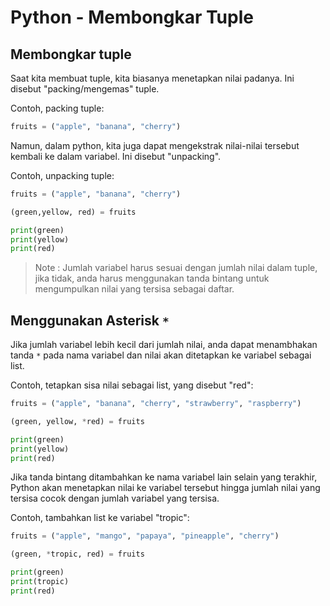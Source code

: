# Python - Membongkar Tuple
## Membongkar tuple
Saat kita membuat tuple, kita biasanya menetapkan nilai padanya. Ini disebut "packing/mengemas" tuple. 

Contoh, packing tuple:

```py
fruits = ("apple", "banana", "cherry")
```

Namun, dalam python, kita juga dapat mengekstrak nilai-nilai tersebut kembali ke dalam variabel. Ini disebut "unpacking".

Contoh, unpacking tuple:

```py
fruits = ("apple", "banana", "cherry")

(green,yellow, red) = fruits

print(green)
print(yellow)
print(red)
```

> Note : Jumlah variabel harus sesuai dengan jumlah nilai dalam tuple, jika tidak, anda harus menggunakan tanda bintang untuk mengumpulkan nilai yang tersisa sebagai daftar.

## Menggunakan Asterisk `*`
Jika jumlah variabel lebih kecil dari jumlah nilai, anda dapat menambhakan tanda `*` pada nama variabel dan nilai akan ditetapkan ke variabel sebagai list.

Contoh, tetapkan sisa nilai sebagai list, yang disebut "red":

```py
fruits = ("apple", "banana", "cherry", "strawberry", "raspberry")

(green, yellow, *red) = fruits

print(green)
print(yellow)
print(red)
```

Jika tanda bintang ditambahkan ke nama variabel lain selain yang terakhir, Python akan menetapkan nilai ke variabel tersebut hingga jumlah nilai yang tersisa cocok dengan jumlah variabel yang tersisa.

Contoh, tambahkan list ke variabel "tropic":

```py
fruits = ("apple", "mango", "papaya", "pineapple", "cherry")

(green, *tropic, red) = fruits

print(green)
print(tropic)
print(red)
```